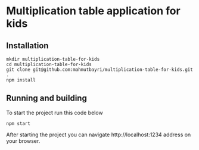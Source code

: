 # Multiplication table application for kids

## Installation

    mkdir multiplication-table-for-kids
    cd multiplication-table-for-kids
    git clone git@github.com:mahmutbayri/multiplication-table-for-kids.git .
    npm install

## Running and building

To start the project run this code below

    npm start

After starting the project you can navigate http://localhost:1234 address on your browser. 
